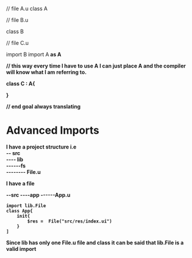 
// file A.u
class A<T>

// file B.u

class B

// file C.u

import B
import A<B> as A

// this way  every time I have to use A<B> I can just place A and the compiler will know what I am referring  to.

class C : A{

}

// end goal always translating


# Advanced Imports

I have a project structure i.e <br>
-- src<br>
---- lib<br>
------fs<br>
-------- File.u<br>
    
    
I have a file <br/>

--src
----app
------App.u
```unify
import lib.File
class App{
    init{
        $res =  File("src/res/index.ui")
    }
]
``` 

Since lib has only one File.u  file and class it can be said that lib.File is a valid import

